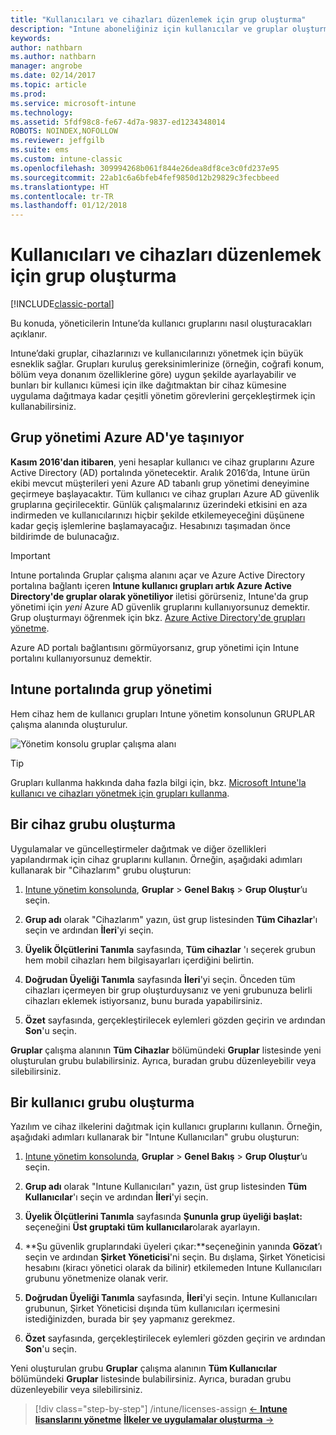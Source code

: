 ```yaml
---
title: "Kullanıcıları ve cihazları düzenlemek için grup oluşturma"
description: "Intune aboneliğiniz için kullanıcılar ve gruplar oluşturma"
keywords: 
author: nathbarn
ms.author: nathbarn
manager: angrobe
ms.date: 02/14/2017
ms.topic: article
ms.prod: 
ms.service: microsoft-intune
ms.technology: 
ms.assetid: 5fdf98c8-fe67-4d7a-9837-ed1234348014
ROBOTS: NOINDEX,NOFOLLOW
ms.reviewer: jeffgilb
ms.suite: ems
ms.custom: intune-classic
ms.openlocfilehash: 309994268b061f844e26dea8df8ce3c0fd237e95
ms.sourcegitcommit: 22ab1c6a6bfeb4fef9850d12b29829c3fecbbeed
ms.translationtype: HT
ms.contentlocale: tr-TR
ms.lasthandoff: 01/12/2018
---
```

# <a name="create-groups-to-organize-users-and-devices"></a>Kullanıcıları ve cihazları düzenlemek için grup oluşturma

[!INCLUDE[classic-portal](../includes/classic-portal.md)]

Bu konuda, yöneticilerin Intune’da kullanıcı gruplarını nasıl oluşturacakları açıklanır.

Intune’daki gruplar, cihazlarınızı ve kullanıcılarınızı yönetmek için büyük esneklik sağlar. Grupları kuruluş gereksinimlerinize (örneğin, coğrafi konum, bölüm veya donanım özelliklerine göre) uygun şekilde ayarlayabilir ve bunları bir kullanıcı kümesi için ilke dağıtmaktan bir cihaz kümesine uygulama dağıtmaya kadar çeşitli yönetim görevlerini gerçekleştirmek için kullanabilirsiniz.

## <a name="group-management-moving-to-azure-ad"></a>Grup yönetimi Azure AD'ye taşınıyor

**Kasım 2016'dan itibaren**, yeni hesaplar kullanıcı ve cihaz gruplarını Azure Active Directory (AD) portalında yönetecektir. Aralık 2016’da, Intune ürün ekibi mevcut müşterileri yeni Azure AD tabanlı grup yönetimi deneyimine geçirmeye başlayacaktır. Tüm kullanıcı ve cihaz grupları Azure AD güvenlik gruplarına geçirilecektir. Günlük çalışmalarınız üzerindeki etkisini en aza indirmeden ve kullanıcılarınızı hiçbir şekilde etkilemeyeceğini düşünene kadar geçiş işlemlerine başlamayacağız. Hesabınızı taşımadan önce bildirimde de bulunacağız.


>[!IMPORTANT]
>
>Intune portalında Gruplar çalışma alanını açar ve Azure Active Directory portalına bağlantı içeren **Intune kullanıcı grupları artık Azure Active Directory'de gruplar olarak yönetiliyor** iletisi görürseniz, Intune'da grup yönetimi için *yeni* Azure AD güvenlik gruplarını kullanıyorsunuz demektir. Grup oluşturmayı öğrenmek için bkz. [Azure Active Directory'de grupları yönetme](https://docs.microsoft.com/azure/active-directory/active-directory-groups-create-azure-portal).
>
>Azure AD portalı bağlantısını görmüyorsanız, grup yönetimi için Intune portalını kullanıyorsunuz demektir.

## <a name="group-management-in-the-intune-portal"></a>Intune portalında grup yönetimi

Hem cihaz hem de kullanıcı grupları Intune yönetim konsolunun GRUPLAR çalışma alanında oluşturulur.

![Yönetim konsolu gruplar çalışma alanı](./media/groups.png)


> [!TIP]
> Grupları kullanma hakkında daha fazla bilgi için, bkz. [Microsoft Intune'la kullanıcı ve cihazları yönetmek için grupları kullanma](/intune-classic/deploy-use/use-groups-to-manage-users-and-devices-with-microsoft-intune).


## <a name="create-a-device-group"></a>Bir cihaz grubu oluşturma
Uygulamalar ve güncelleştirmeler dağıtmak ve diğer özellikleri yapılandırmak için cihaz gruplarını kullanın. Örneğin, aşağıdaki adımları kullanarak bir "Cihazlarım" grubu oluşturun:

1.  [Intune yönetim konsolunda](https://manage.microsoft.com/), **Gruplar** > **Genel Bakış** > **Grup Oluştur**’u seçin.

2.  **Grup adı** olarak "Cihazlarım" yazın, üst grup listesinden **Tüm Cihazlar**'ı seçin ve ardından **İleri**'yi seçin.

3.  **Üyelik Ölçütlerini Tanımla** sayfasında, **Tüm cihazlar** 'ı seçerek grubun hem mobil cihazları hem bilgisayarları içerdiğini belirtin.

4.  **Doğrudan Üyeliği Tanımla** sayfasında **İleri**'yi seçin. Önceden tüm cihazları içermeyen bir grup oluşturduysanız ve yeni grubunuza belirli cihazları eklemek istiyorsanız, bunu burada yapabilirsiniz.

5.  **Özet** sayfasında, gerçekleştirilecek eylemleri gözden geçirin ve ardından **Son**'u seçin.

**Gruplar** çalışma alanının **Tüm Cihazlar** bölümündeki **Gruplar** listesinde yeni oluşturulan grubu bulabilirsiniz. Ayrıca, buradan grubu düzenleyebilir veya silebilirsiniz.

## <a name="create-a-user-group"></a>Bir kullanıcı grubu oluşturma
Yazılım ve cihaz ilkelerini dağıtmak için kullanıcı gruplarını kullanın. Örneğin, aşağıdaki adımları kullanarak bir "Intune Kullanıcıları" grubu oluşturun:

1.  [Intune yönetim konsolunda](https://manage.microsoft.com/), **Gruplar** > **Genel Bakış** > **Grup Oluştur**’u seçin.

2.  **Grup adı** olarak "Intune Kullanıcıları" yazın, üst grup listesinden **Tüm Kullanıcılar**'ı seçin ve ardından **İleri**'yi seçin.

3.  **Üyelik Ölçütlerini Tanımla** sayfasında **Şununla grup üyeliği başlat:** seçeneğini **Üst gruptaki tüm kullanıcılar**olarak ayarlayın.

4.  **Şu güvenlik gruplarındaki üyeleri çıkar:**seçeneğinin yanında **Gözat**’ı seçin ve ardından **Şirket Yöneticisi**'ni seçin. Bu dışlama, Şirket Yöneticisi hesabını (kiracı yönetici olarak da bilinir) etkilemeden Intune Kullanıcıları grubunu yönetmenize olanak verir.

5.  **Doğrudan Üyeliği Tanımla** sayfasında, **İleri**'yi seçin. Intune Kullanıcıları grubunun, Şirket Yöneticisi dışında tüm kullanıcıları içermesini istediğinizden, burada bir şey yapmanız gerekmez.

6.  **Özet** sayfasında, gerçekleştirilecek eylemleri gözden geçirin ve ardından **Son**'u seçin.

Yeni oluşturulan grubu **Gruplar** çalışma alanının **Tüm Kullanıcılar** bölümündeki **Gruplar** listesinde bulabilirsiniz. Ayrıca, buradan grubu düzenleyebilir veya silebilirsiniz.

>[!div class="step-by-step"]
/intune/licenses-assign [&larr; **Intune lisanslarını yönetme**](/intune/licenses-assign)       [**İlkeler ve uygulamalar oluşturma** &rarr;](.\start-with-a-paid-subscription-to-microsoft-intune-step-6.md)  
